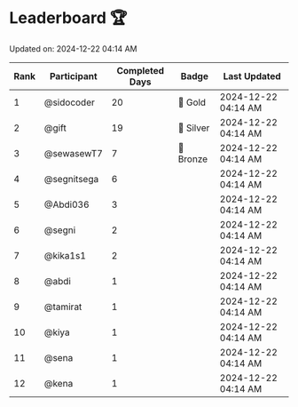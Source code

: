 # Leaderboard 🏆

Updated on: 2024-12-22 04:14 AM

| Rank | Participant       | Completed Days | Badge      | Last Updated         |
|------|-------------------|----------------|------------|----------------------|
| 1    | @sidocoder        | 20             | 🏅 Gold     | 2024-12-22 04:14 AM |
| 2    | @gift             | 19             | 🥈 Silver   | 2024-12-22 04:14 AM |
| 3    | @sewasewT7        | 7              | 🥉 Bronze   | 2024-12-22 04:14 AM |
| 4    | @segnitsega       | 6              |            | 2024-12-22 04:14 AM |
| 5    | @Abdi036          | 3              |            | 2024-12-22 04:14 AM |
| 6    | @segni            | 2              |            | 2024-12-22 04:14 AM |
| 7    | @kika1s1          | 2              |            | 2024-12-22 04:14 AM |
| 8    | @abdi             | 1              |            | 2024-12-22 04:14 AM |
| 9    | @tamirat          | 1              |            | 2024-12-22 04:14 AM |
| 10   | @kiya             | 1              |            | 2024-12-22 04:14 AM |
| 11   | @sena             | 1              |            | 2024-12-22 04:14 AM |
| 12   | @kena             | 1              |            | 2024-12-22 04:14 AM |
